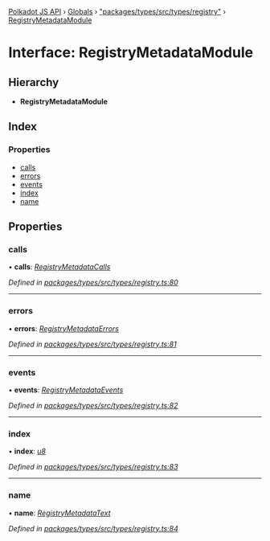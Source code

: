 [Polkadot JS API](../README.md) › [Globals](../globals.md) › ["packages/types/src/types/registry"](../modules/_packages_types_src_types_registry_.md) › [RegistryMetadataModule](_packages_types_src_types_registry_.registrymetadatamodule.md)

# Interface: RegistryMetadataModule

## Hierarchy

* **RegistryMetadataModule**

## Index

### Properties

* [calls](_packages_types_src_types_registry_.registrymetadatamodule.md#calls)
* [errors](_packages_types_src_types_registry_.registrymetadatamodule.md#errors)
* [events](_packages_types_src_types_registry_.registrymetadatamodule.md#events)
* [index](_packages_types_src_types_registry_.registrymetadatamodule.md#index)
* [name](_packages_types_src_types_registry_.registrymetadatamodule.md#name)

## Properties

###  calls

• **calls**: *[RegistryMetadataCalls](_packages_types_src_types_registry_.registrymetadatacalls.md)*

*Defined in [packages/types/src/types/registry.ts:80](https://github.com/polkadot-js/api/blob/dac3261a16/packages/types/src/types/registry.ts#L80)*

___

###  errors

• **errors**: *[RegistryMetadataErrors](../modules/_packages_types_src_types_registry_.md#registrymetadataerrors)*

*Defined in [packages/types/src/types/registry.ts:81](https://github.com/polkadot-js/api/blob/dac3261a16/packages/types/src/types/registry.ts#L81)*

___

###  events

• **events**: *[RegistryMetadataEvents](_packages_types_src_types_registry_.registrymetadataevents.md)*

*Defined in [packages/types/src/types/registry.ts:82](https://github.com/polkadot-js/api/blob/dac3261a16/packages/types/src/types/registry.ts#L82)*

___

###  index

• **index**: *[u8](_packages_types_src_augment_registry_._registry_.interfacetypes.md#u8)*

*Defined in [packages/types/src/types/registry.ts:83](https://github.com/polkadot-js/api/blob/dac3261a16/packages/types/src/types/registry.ts#L83)*

___

###  name

• **name**: *[RegistryMetadataText](_packages_types_src_types_registry_.registrymetadatatext.md)*

*Defined in [packages/types/src/types/registry.ts:84](https://github.com/polkadot-js/api/blob/dac3261a16/packages/types/src/types/registry.ts#L84)*
